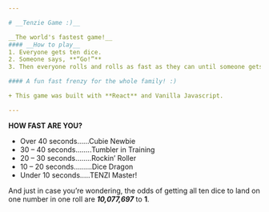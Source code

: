 ```yaml
---

# __Tenzie Game :)__

__The world's fastest game!__ 
#### __How to play__
1. Everyone gets ten dice. 
2. Someone says, **“Go!”** 
3. Then everyone rolls and rolls as fast as they can until someone gets all their dice on the same number and shouts **“TENZI.”**

#### A fun fast frenzy for the whole family! :)

+ This game was built with **React** and Vanilla Javascript.

---
```


**HOW FAST ARE YOU?**

- Over 40 seconds……Cubie Newbie
- 30 – 40 seconds……..Tumbler in Training
- 20 – 30 seconds……..Rockin’ Roller
- 10 – 20 seconds………Dice Dragon
- Under 10 seconds…..TENZI Master!

And just in case you’re wondering, the odds of getting all ten dice to land on one number in one roll are **_10,077,697_** to **1**.
